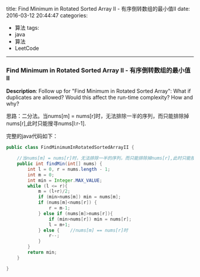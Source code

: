 




title: Find Minimum in Rotated Sorted Array II - 有序倒转数组的最小值II
date: 2016-03-12 20:44:47
categories: 
- 算法
tags: 
- java
- 算法
- LeetCode
<!--updated: 2016-03-12 21:40:47-->
---

### Find Minimum in Rotated Sorted Array II - 有序倒转数组的最小值II
**Description**: Follow up for "Find Minimum in Rotated Sorted Array":
 What if duplicates are allowed?
 Would this affect the run-time complexity? How and why?
 
思路：二分法。当nums[m] = nums[r]时，无法排除一半的序列，而只能排除掉nums[r],此时只能搜寻nums[l:r-1].

完整的java代码如下：

```java
public class FindMinimumInRotatedSortedArrayII {

    //当nums[m] = nums[r]时，无法排除一半的序列，而只能排除掉nums[r],此时只能搜寻nums[l:r-1]
    public int findMin(int[] nums) {
        int l = 0, r = nums.length - 1;
        int m = 0;
        int min = Integer.MAX_VALUE;
        while (l <= r){
            m = (l+r)/2;
            if (min>nums[m]) min = nums[m];
            if (nums[m]<nums[r]) {
                r = m-1;
            } else if (nums[m]>nums[r]){
                if (min>nums[r]) min = nums[r];
                l = m+1;
            } else {    //nums[m] == nums[r]时
                r--;
            }
        }
        return min;
    }

}
```
